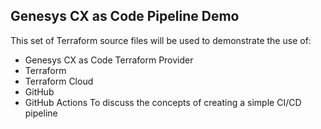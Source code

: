 ## Genesys CX as Code Pipeline Demo
This set of Terraform source files will be used to demonstrate the use of:
* Genesys CX as Code Terraform Provider
* Terraform
* Terraform Cloud
* GitHub
* GitHub Actions
To discuss the concepts of creating a simple CI/CD pipeline